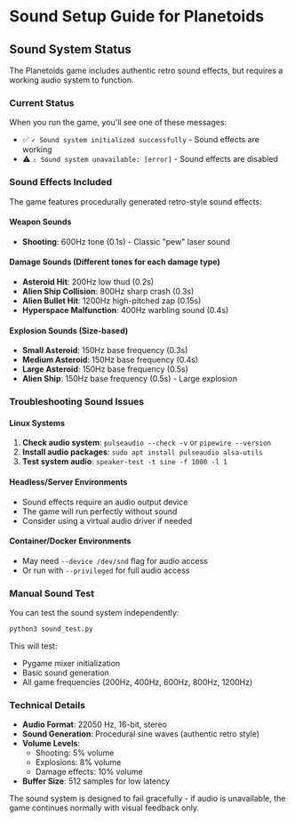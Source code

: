 # Sound Setup Guide for Planetoids

## Sound System Status

The Planetoids game includes authentic retro sound effects, but requires a working audio system to function.

### Current Status
When you run the game, you'll see one of these messages:

- ✅ `✓ Sound system initialized successfully` - Sound effects are working
- ⚠️ `⚠ Sound system unavailable: [error]` - Sound effects are disabled

### Sound Effects Included

The game features procedurally generated retro-style sound effects:

#### **Weapon Sounds**
- **Shooting**: 600Hz tone (0.1s) - Classic "pew" laser sound

#### **Damage Sounds** (Different tones for each damage type)
- **Asteroid Hit**: 200Hz low thud (0.2s)
- **Alien Ship Collision**: 800Hz sharp crash (0.3s) 
- **Alien Bullet Hit**: 1200Hz high-pitched zap (0.15s)
- **Hyperspace Malfunction**: 400Hz warbling sound (0.4s)

#### **Explosion Sounds** (Size-based)
- **Small Asteroid**: 150Hz base frequency (0.3s)
- **Medium Asteroid**: 150Hz base frequency (0.4s)
- **Large Asteroid**: 150Hz base frequency (0.5s)
- **Alien Ship**: 150Hz base frequency (0.5s) - Large explosion

### Troubleshooting Sound Issues

#### **Linux Systems**
1. **Check audio system**: `pulseaudio --check -v` or `pipewire --version`
2. **Install audio packages**: `sudo apt install pulseaudio alsa-utils`
3. **Test system audio**: `speaker-test -t sine -f 1000 -l 1`

#### **Headless/Server Environments**
- Sound effects require an audio output device
- The game will run perfectly without sound
- Consider using a virtual audio driver if needed

#### **Container/Docker Environments**
- May need `--device /dev/snd` flag for audio access
- Or run with `--privileged` for full audio access

### Manual Sound Test

You can test the sound system independently:

```bash
python3 sound_test.py
```

This will test:
- Pygame mixer initialization
- Basic sound generation
- All game frequencies (200Hz, 400Hz, 600Hz, 800Hz, 1200Hz)

### Technical Details

- **Audio Format**: 22050 Hz, 16-bit, stereo
- **Sound Generation**: Procedural sine waves (authentic retro style)
- **Volume Levels**: 
  - Shooting: 5% volume
  - Explosions: 8% volume  
  - Damage effects: 10% volume
- **Buffer Size**: 512 samples for low latency

The sound system is designed to fail gracefully - if audio is unavailable, the game continues normally with visual feedback only.
